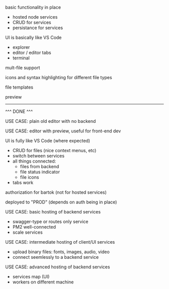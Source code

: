<!-- no-select -->

basic functionality in place
  - hosted node services
  - CRUD for services
  - persistance for services
  
UI is basically like VS Code
  - explorer
  - editor / editor tabs
  - terminal

mult-file support

icons and syntax highlighting for different file types

file templates

preview


----------------------------------------
^^^ DONE ^^^


USE CASE: plain old editor with no backend

USE CASE: editor with preview, useful for front-end dev


UI is fully like VS Code (where expected)
  - CRUD for files (nice context menus, etc)
  - switch between services
  - all things connected:
    - files from backend
    - file status indicator
    - file icons
  - tabs work

authorization for bartok (not for hosted services)

deployed to "PROD" (depends on auth being in place)

USE CASE: basic hosting of backend services
  - swagger-type or routes only service
  - PM2 well-connected
  - scale services

USE CASE: intermediate hosting of client/UI services
  - upload binary files: fonts, images, audio, video
  - connect seemlessly to a backend service

USE CASE: advanced hosting of backend services
  - services map (UI)
  - workers on different machine

